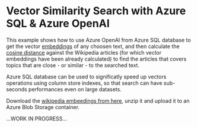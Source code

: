 # Vector Similarity Search with Azure SQL & Azure OpenAI

This example shows how to use Azure OpenAI from Azure SQL database to get the vector [embeddings](https://platform.openai.com/docs/guides/embeddings/what-are-embeddings) of any choosen text, and then calculate the [cosine distance](https://en.wikipedia.org/wiki/Cosine_similarity) against the Wikipedia articles (for which vector embeddings have been already calculated) to find the articles that covers topics that are close - or similar - to the searched text.

Azure SQL database can be used to significatly speed up vectors operations using column store indexes, so that search can have sub-seconds performances even on large datasets.

Download the [wikipedia embeedings from here](https://cdn.openai.com/API/examples/data/vector_database_wikipedia_articles_embedded.zip), unzip it and upload it to an Azure Blob Storage container.

...WORK IN PROGRESS...
